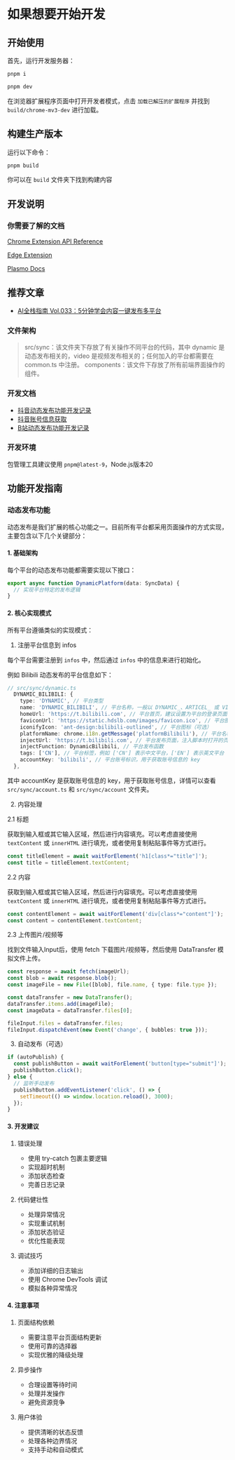 # 如果想要开始开发

## 开始使用

首先，运行开发服务器：

```bash
pnpm i

pnpm dev
```

在浏览器扩展程序页面中打开开发者模式，点击 `加载已解压的扩展程序` 并找到 `build/chrome-mv3-dev` 进行加载。

## 构建生产版本

运行以下命令：

```bash
pnpm build
```

你可以在 `build` 文件夹下找到构建内容

## 开发说明

### 你需要了解的文档

[Chrome Extension API Reference](https://developer.chrome.com/docs/extensions/reference/api)

[Edge Extension](https://learn.microsoft.com/en-us/microsoft-edge/extensions-chromium/)

[Plasmo Docs](https://docs.plasmo.com/)

## 推荐文章

- [AI全栈指南 Vol.033：5分钟学会内容一键发布多平台](https://mp.weixin.qq.com/s/K7yh6EsBLOGJzl8Gh8SwLw)

### 文件架构

> src/sync：该文件夹下存放了有关操作不同平台的代码，其中 dynamic 是动态发布相关的，video 是视频发布相关的；任何加入的平台都需要在 common.ts 中注册。
> components：该文件下存放了所有前端界面操作的组件。

### 开发文档

- [抖音动态发布功能开发记录](development/douyin-dynamic.md)
- [抖音账号信息获取](development/douyin-account.md)
- [B站动态发布功能开发记录](development/bilibili-dynamic.md)

### 开发环境

包管理工具建议使用 `pnpm@latest-9`，Node.js版本20

## 功能开发指南

### 动态发布功能

动态发布是我们扩展的核心功能之一。目前所有平台都采用页面操作的方式实现，主要包含以下几个关键部分：

#### 1. 基础架构

每个平台的动态发布功能都需要实现以下接口：

```typescript
export async function DynamicPlatform(data: SyncData) {
  // 实现平台特定的发布逻辑
}
```

#### 2. 核心实现模式

所有平台遵循类似的实现模式：

1. 注册平台信息到 infos

每个平台需要注册到 `infos` 中，然后通过 `infos` 中的信息来进行初始化。

例如 Bilibili 动态发布的平台信息如下：

```typescript
// src/sync/dynamic.ts
  DYNAMIC_BILIBILI: {
    type: 'DYNAMIC', // 平台类型
    name: 'DYNAMIC_BILIBILI', // 平台名称，一般以 DYNAMIC_、ARTICEL_ 或 VIDEO_ 开头
    homeUrl: 'https://t.bilibili.com', // 平台首页，建议设置为平台的登录页面
    faviconUrl: 'https://static.hdslb.com/images/favicon.ico', // 平台图标，在 F12 中的网页可以找到不同平台的 favicon 资源的来源
    iconifyIcon: 'ant-design:bilibili-outlined', // 平台图标（可选）
    platformName: chrome.i18n.getMessage('platformBilibili'), // 平台名称，在 locales 中进行 i18n 配置
    injectUrl: 'https://t.bilibili.com', // 平台发布页面，注入脚本时打开的页面
    injectFunction: DynamicBilibili, // 平台发布函数
    tags: ['CN'], // 平台标签，例如 ['CN'] 表示中文平台，['EN'] 表示英文平台
    accountKey: 'bilibili', // 平台账号标识，用于获取账号信息的 key
  },
```

其中 accountKey 是获取账号信息的 key，用于获取账号信息，详情可以查看 `src/sync/account.ts` 和 `src/sync/account` 文件夹。

2. 内容处理

2.1 标题

获取到输入框或其它输入区域，然后进行内容填充。可以考虑直接使用 `textContent` 或 `innerHTML` 进行填充，或者使用复制粘贴事件等方式进行。

```typescript
const titleElement = await waitForElement('h1[class*="title"]');
const title = titleElement.textContent;
```

2.2 内容

获取到输入框或其它输入区域，然后进行内容填充。可以考虑直接使用 `textContent` 或 `innerHTML` 进行填充，或者使用复制粘贴事件等方式进行。

```typescript
const contentElement = await waitForElement('div[class*="content"]');
const content = contentElement.textContent;
```

2.3 上传图片/视频等

找到文件输入Input后，使用 fetch 下载图片/视频等，然后使用 DataTransfer 模拟文件上传。

```typescript
const response = await fetch(imageUrl);
const blob = await response.blob();
const imageFile = new File([blob], file.name, { type: file.type });

const dataTransfer = new DataTransfer();
dataTransfer.items.add(imageFile);
const imageData = dataTransfer.files[0];

fileInput.files = dataTransfer.files;
fileInput.dispatchEvent(new Event('change', { bubbles: true }));
```

3. 自动发布（可选）

```typescript
if (autoPublish) {
  const publishButton = await waitForElement('button[type="submit"]');
  publishButton.click();
} else {
  // 监听手动发布
  publishButton.addEventListener('click', () => {
    setTimeout(() => window.location.reload(), 3000);
  });
}
```

#### 3. 开发建议

1. 错误处理

   - 使用 try-catch 包裹主要逻辑
   - 实现超时机制
   - 添加状态检查
   - 完善日志记录

2. 代码健壮性

   - 处理异常情况
   - 实现重试机制
   - 添加状态验证
   - 优化性能表现

3. 调试技巧
   - 添加详细的日志输出
   - 使用 Chrome DevTools 调试
   - 模拟各种异常情况

#### 4. 注意事项

1. 页面结构依赖

   - 需要注意平台页面结构更新
   - 使用可靠的选择器
   - 实现优雅的降级处理

2. 异步操作

   - 合理设置等待时间
   - 处理并发操作
   - 避免资源竞争

3. 用户体验
   - 提供清晰的状态反馈
   - 处理各种边界情况
   - 支持手动和自动模式
